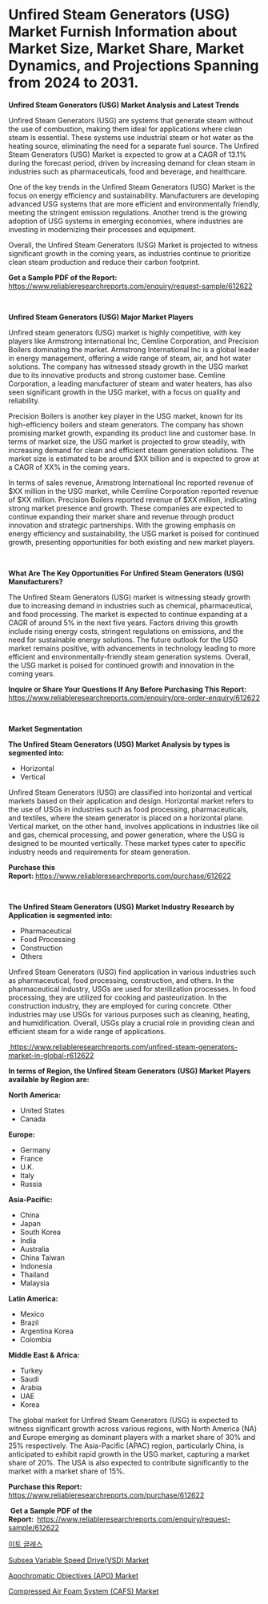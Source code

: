 <p><h1>Unfired Steam Generators (USG) Market Furnish Information about Market Size, Market Share, Market Dynamics, and Projections Spanning from 2024 to 2031.</h1></p><p><strong>Unfired Steam Generators (USG) Market Analysis and Latest Trends</strong></p>
<p><p>Unfired Steam Generators (USG) are systems that generate steam without the use of combustion, making them ideal for applications where clean steam is essential. These systems use industrial steam or hot water as the heating source, eliminating the need for a separate fuel source. The Unfired Steam Generators (USG) Market is expected to grow at a CAGR of 13.1% during the forecast period, driven by increasing demand for clean steam in industries such as pharmaceuticals, food and beverage, and healthcare.</p><p>One of the key trends in the Unfired Steam Generators (USG) Market is the focus on energy efficiency and sustainability. Manufacturers are developing advanced USG systems that are more efficient and environmentally friendly, meeting the stringent emission regulations. Another trend is the growing adoption of USG systems in emerging economies, where industries are investing in modernizing their processes and equipment.</p><p>Overall, the Unfired Steam Generators (USG) Market is projected to witness significant growth in the coming years, as industries continue to prioritize clean steam production and reduce their carbon footprint.</p></p>
<p><strong>Get a Sample PDF of the Report:&nbsp;</strong> <a href="https://www.reliableresearchreports.com/enquiry/request-sample/612622">https://www.reliableresearchreports.com/enquiry/request-sample/612622</a></p>
<p>&nbsp;</p>
<p><strong>Unfired Steam Generators (USG) Major Market Players</strong></p>
<p><p>Unfired steam generators (USG) market is highly competitive, with key players like Armstrong International Inc, Cemline Corporation, and Precision Boilers dominating the market. Armstrong International Inc is a global leader in energy management, offering a wide range of steam, air, and hot water solutions. The company has witnessed steady growth in the USG market due to its innovative products and strong customer base. Cemline Corporation, a leading manufacturer of steam and water heaters, has also seen significant growth in the USG market, with a focus on quality and reliability.</p><p>Precision Boilers is another key player in the USG market, known for its high-efficiency boilers and steam generators. The company has shown promising market growth, expanding its product line and customer base. In terms of market size, the USG market is projected to grow steadily, with increasing demand for clean and efficient steam generation solutions. The market size is estimated to be around $XX billion and is expected to grow at a CAGR of XX% in the coming years.</p><p>In terms of sales revenue, Armstrong International Inc reported revenue of $XX million in the USG market, while Cemline Corporation reported revenue of $XX million. Precision Boilers reported revenue of $XX million, indicating strong market presence and growth. These companies are expected to continue expanding their market share and revenue through product innovation and strategic partnerships. With the growing emphasis on energy efficiency and sustainability, the USG market is poised for continued growth, presenting opportunities for both existing and new market players.</p></p>
<p>&nbsp;</p>
<p><strong>What Are The Key Opportunities For Unfired Steam Generators (USG) Manufacturers?</strong></p>
<p><p>The Unfired Steam Generators (USG) market is witnessing steady growth due to increasing demand in industries such as chemical, pharmaceutical, and food processing. The market is expected to continue expanding at a CAGR of around 5% in the next five years. Factors driving this growth include rising energy costs, stringent regulations on emissions, and the need for sustainable energy solutions. The future outlook for the USG market remains positive, with advancements in technology leading to more efficient and environmentally-friendly steam generation systems. Overall, the USG market is poised for continued growth and innovation in the coming years.</p></p>
<p><strong>Inquire or Share Your Questions If Any Before Purchasing This Report:</strong> <a href="https://www.reliableresearchreports.com/enquiry/pre-order-enquiry/612622">https://www.reliableresearchreports.com/enquiry/pre-order-enquiry/612622</a></p>
<p>&nbsp;</p>
<p><strong>Market Segmentation</strong></p>
<p><strong>The Unfired Steam Generators (USG) Market Analysis by types is segmented into:</strong></p>
<p><ul><li>Horizontal</li><li>Vertical</li></ul></p>
<p><p>Unfired Steam Generators (USG) are classified into horizontal and vertical markets based on their application and design. Horizontal market refers to the use of USGs in industries such as food processing, pharmaceuticals, and textiles, where the steam generator is placed on a horizontal plane. Vertical market, on the other hand, involves applications in industries like oil and gas, chemical processing, and power generation, where the USG is designed to be mounted vertically. These market types cater to specific industry needs and requirements for steam generation.</p></p>
<p><strong>Purchase this Report:&nbsp;</strong><a href="https://www.reliableresearchreports.com/purchase/612622">https://www.reliableresearchreports.com/purchase/612622</a></p>
<p>&nbsp;</p>
<p><strong>The Unfired Steam Generators (USG) Market Industry Research by Application is segmented into:</strong></p>
<p><ul><li>Pharmaceutical</li><li>Food Processing</li><li>Construction</li><li>Others</li></ul></p>
<p><p>Unfired Steam Generators (USG) find application in various industries such as pharmaceutical, food processing, construction, and others. In the pharmaceutical industry, USGs are used for sterilization processes. In food processing, they are utilized for cooking and pasteurization. In the construction industry, they are employed for curing concrete. Other industries may use USGs for various purposes such as cleaning, heating, and humidification. Overall, USGs play a crucial role in providing clean and efficient steam for a wide range of applications.</p></p>
<p><a href="https://www.reliableresearchreports.com/unfired-steam-generators-market-in-global-r612622">&nbsp;https://www.reliableresearchreports.com/unfired-steam-generators-market-in-global-r612622</a></p>
<p><strong>In terms of Region, the Unfired Steam Generators (USG) Market Players available by Region are:</strong></p>
<p>
    <p> <strong> North America: </strong>
        <ul>
            <li>United States</li>
            <li>Canada</li>
        </ul>
        </p> 
    <p> <strong> Europe: </strong>
        <ul>
            <li>Germany</li>
            <li>France</li>
            <li>U.K.</li>
            <li>Italy</li>
            <li>Russia</li>
        </ul>
        </p> 
    <p> <strong> Asia-Pacific: </strong>
        <ul>
            <li>China</li>
            <li>Japan</li>
            <li>South Korea</li>
            <li>India</li>
            <li>Australia</li>
            <li>China Taiwan</li>
            <li>Indonesia</li>
            <li>Thailand</li>
            <li>Malaysia</li>
        </ul>
        </p> 
    <p> <strong> Latin America: </strong>
        <ul>
            <li>Mexico</li>
            <li>Brazil</li>
            <li>Argentina Korea</li>
            <li>Colombia</li>
        </ul>
        </p> 
    <p> <strong> Middle East & Africa: </strong>
        <ul>
            <li>Turkey</li>
            <li>Saudi</li>
            <li>Arabia</li>
            <li>UAE</li>
            <li>Korea</li>
        </ul>
    </p>
    </p>
<p><p>The global market for Unfired Steam Generators (USG) is expected to witness significant growth across various regions, with North America (NA) and Europe emerging as dominant players with a market share of 30% and 25% respectively. The Asia-Pacific (APAC) region, particularly China, is anticipated to exhibit rapid growth in the USG market, capturing a market share of 20%. The USA is also expected to contribute significantly to the market with a market share of 15%.</p></p>
<p><strong>Purchase this Report: </strong><a href="https://www.reliableresearchreports.com/purchase/612622">https://www.reliableresearchreports.com/purchase/612622</a></p>
<p>&nbsp;<strong>Get a Sample PDF of the Report:&nbsp;&nbsp;</strong><a href="https://www.reliableresearchreports.com/enquiry/request-sample/612622">https://www.reliableresearchreports.com/enquiry/request-sample/612622</a></p>
<p><strong></strong></p>
<p><p><a href="https://github.com/TitusBoyer1/Market-Research-Report-List-1/blob/main/559535142121.md">이토 글래스</a></p><p><a href="https://github.com/yemakinde/Market-Research-Report-List-2/blob/main/subsea-variable-speed-drivevsd-market.md">Subsea Variable Speed Drive(VSD) Market</a></p><p><a href="https://github.com/KeeganBarrows2023/Market-Research-Report-List-1/blob/main/apochromatic-objectives-apo-market.md">Apochromatic Objectives (APO) Market</a></p><p><a href="https://github.com/Alonsoolds3wq1d81czn8rbol/Market-Research-Report-List-2/blob/main/compressed-air-foam-system-cafs-market.md">Compressed Air Foam System (CAFS) Market</a></p></p>